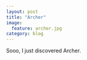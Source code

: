 ```yaml
---
layout: post
title: "Archer"
image:
  feature: archer.jpg
category: blog
---
```


Sooo, I just discovered Archer.